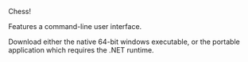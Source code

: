 Chess!

Features a command-line user interface. 

Download either the native 64-bit windows executable,
or the portable application which requires the .NET runtime.